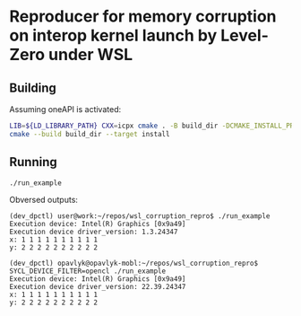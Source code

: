 # Reproducer for memory corruption on interop kernel launch by Level-Zero under WSL

## Building

Assuming oneAPI is activated:

```bash
LIB=${LD_LIBRARY_PATH} CXX=icpx cmake . -B build_dir -DCMAKE_INSTALL_PREFIX=.
cmake --build build_dir --target install
```

## Running

```bash
./run_example
```

Obversed outputs:

```
(dev_dpctl) user@work:~/repos/wsl_corruption_repro$ ./run_example
Execution device: Intel(R) Graphics [0x9a49]
Execution device driver_version: 1.3.24347
x: 1 1 1 1 1 1 1 1 1 1
y: 2 2 2 2 2 2 2 2 2 2
```

```
(dev_dpctl) opavlyk@opavlyk-mobl:~/repos/wsl_corruption_repro$ SYCL_DEVICE_FILTER=opencl ./run_example
Execution device: Intel(R) Graphics [0x9a49]
Execution device driver_version: 22.39.24347
x: 1 1 1 1 1 1 1 1 1 1
y: 2 2 2 2 2 2 2 2 2 2
```